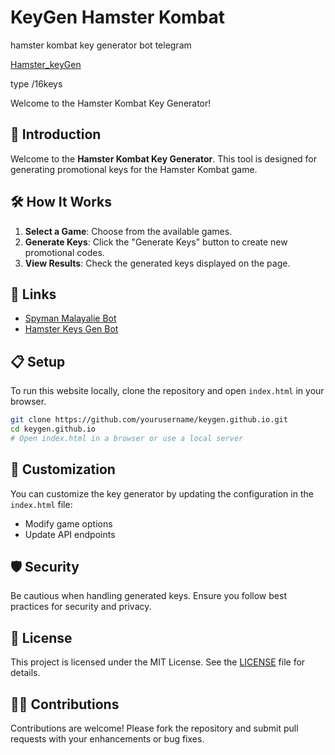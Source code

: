 # KeyGen Hamster Kombat

hamster kombat key generator bot telegram

 [Hamster_keyGen](https://t.me/SpymanMalayalie_bot)

type /16keys

Welcome to the Hamster Kombat Key Generator!

## 🚀 Introduction

Welcome to the **Hamster Kombat Key Generator**. This tool is designed for generating promotional keys for the Hamster Kombat game.

## 🛠️ How It Works

1. **Select a Game**: Choose from the available games.
2. **Generate Keys**: Click the "Generate Keys" button to create new promotional codes.
3. **View Results**: Check the generated keys displayed on the page.

## 🔗 Links

- [Spyman Malayalie Bot](https://t.me/SpymanMalayalie_bot)
- [Hamster Keys Gen Bot](https://t.me/Hamsterkeysgen_bot)

## 📋 Setup

To run this website locally, clone the repository and open `index.html` in your browser.

```bash
git clone https://github.com/yourusername/keygen.github.io.git
cd keygen.github.io
# Open index.html in a browser or use a local server
```

## 🧩 Customization

You can customize the key generator by updating the configuration in the `index.html` file:

- Modify game options
- Update API endpoints

## 🛡️ Security

Be cautious when handling generated keys. Ensure you follow best practices for security and privacy.

## 📜 License

This project is licensed under the MIT License. See the [LICENSE](LICENSE) file for details.

## 🧑‍💻 Contributions

Contributions are welcome! Please fork the repository and submit pull requests with your enhancements or bug fixes.
